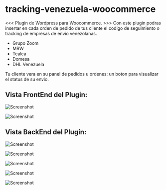 # tracking-venezuela-woocommerce

<<< Plugin de Wordpress para Woocommerce. >>>
Con este plugin podras insertar en cada orden de pedido
de tus cliente el codigo de seguimiento o tracking de
empresas de envio venezolanas.
- Grupo Zoom
- MRW
- Tealca
- Domesa
- DHL Venezuela

Tu cliente vera en su panel de pedidos u ordenes:
un boton para visualizar el status de su envio.

## Vista FrontEnd del Plugin:

![Screenshot](https://dl.dropboxusercontent.com/u/1196814/%4024hwww/rev/seis.png "Optional Title")

![Screenshot](https://dl.dropboxusercontent.com/u/1196814/%4024hwww/rev/siete.png "Optional Title")

## Vista BackEnd del Plugin:

![Screenshot](https://dl.dropboxusercontent.com/u/1196814/%4024hwww/rev/uno.png "Optional Title")

![Screenshot](https://dl.dropboxusercontent.com/u/1196814/%4024hwww/rev/dos.png "Optional Title")

![Screenshot](https://dl.dropboxusercontent.com/u/1196814/%4024hwww/rev/tres.png "Optional Title")

![Screenshot](https://dl.dropboxusercontent.com/u/1196814/%4024hwww/rev/cuatro.png "Optional Title")

![Screenshot](https://dl.dropboxusercontent.com/u/1196814/%4024hwww/rev/quinto.png "Optional Title")
